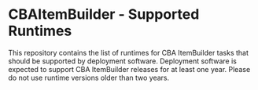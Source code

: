 # CBAItemBuilder - Supported Runtimes

This repository contains the list of runtimes for CBA ItemBuilder tasks that should be supported by deployment software. Deployment software is expected to support CBA ItemBuilder releases for at least one year.
Please do not use runtime versions older than two years. 
